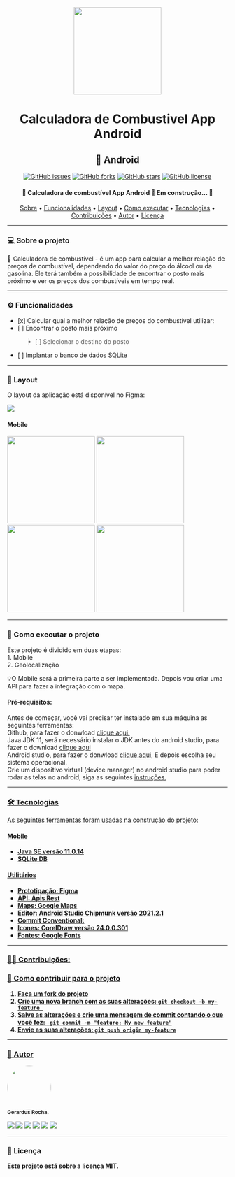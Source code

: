 <div align="center">
<img src="https://user-images.githubusercontent.com/86272763/176718652-dd0ed945-eaa9-4f7b-8a10-c2907d539575.jpg" width="200px" />


<h1 align="center">Calculadora de Combustivel App Android</h1>

<h2 align="center">📱 Android </h2>
  
<a href="https://github.com/Gerabtc/calculadora_combustivel_app_android/issues"><img alt="GitHub issues" src="https://img.shields.io/github/issues/Gerabtc/calculadora_combustivel_app_android"></a>
<a href="https://github.com/Gerabtc/calculadora_combustivel_app_android/network"><img alt="GitHub forks" src="https://img.shields.io/github/forks/Gerabtc/calculadora_combustivel_app_android"></a>
<a href="https://github.com/Gerabtc/calculadora_combustivel_app_android/stargazers"><img alt="GitHub stars" src="https://img.shields.io/github/stars/Gerabtc/calculadora_combustivel_app_android"></a>
<a href="https://github.com/Gerabtc/calculadora_combustivel_app_android/blob/main/LICENSE"><img alt="GitHub license" src="https://img.shields.io/github/license/Gerabtc/calculadora_combustivel_app_android"></a>
<br>

<h4 align="center"> 
🚧  Calculadora de combustível App Android 🚀 Em construção...  🚧
</h4>
	
<p align="center">
 <a href="#sobre-o-projeto">Sobre</a> •
 <a href="#-funcionalidades">Funcionalidades</a> •
 <a href="#-layout">Layout</a> • 
 <a href="#-como-executar-o-projeto">Como executar</a> • 
 <a href="#-tecnologias">Tecnologias</a> • 
 <a href="#-contribuicoes">Contribuições</a> • 
 <a href="#-autor">Autor</a> • 
 <a href="#-user-content--licença">Licença</a>
</p>

---
	
<h3 id="sobre-o-projeto" align="left"> 💻 Sobre o projeto </h3>

<p align="left"> 📱 Calculadora de combustível - é um app para calcular a melhor relação de preços de combustível, dependendo do valor do preço do álcool ou da gasolina. Ele terá também a possibilidade de encontrar o posto mais próximo e ver os preços dos combustíveis em tempo real.</p>

---
	
<h3 id="-funcionalidades" align="left"> ⚙️ Funcionalidades </h3> 
<ul align="left">
<li>[x] Calcular qual a melhor relação de preços do combustível utilizar:</li>
<li>[ ] Encontrar o posto mais próximo</li>
<blockquote><li>[ ] Selecionar o destino do posto</li></blockquote>
<li>[ ] Implantar o banco de dados SQLite</li>
</ul>
	
---
	
<h3 id="-layout" align="left"> 🎨 Layout </h3>  
<p align="left"> O layout da aplicação está disponível no Figma: </p>

<a href="https://www.figma.com/file/jYnfzYsd3N1Ga2B39CJQJU/calculadora_de_combustivel_gasolina_x_alcool?node-id=0%3A1">
  <img align="left" src="https://img.shields.io/badge/Acessar%20Layout%20-Figma-%2304D361">
</a>

<br>
<h4 align="left"> Mobile </h4>   

<p align="left">
  <img title="" src="" width="200px">
  <img title="" src="" width="200px">
  <img title="" src="" width="200px">
  <img title="" src="" width="200px">
  </p>

---
	
<h3 id="-como-executar-o-projeto" align="left"> 🚀 Como executar o projeto</h3>
<p align="left"> Este projeto é dividido em duas etapas: <br>
	1. Mobile <br>
	2. Geolocalização <br>
	
<p align="left"> 💡O Mobile será a primeira parte a ser implementada. Depois vou criar uma API para fazer a integração com o mapa.
</p>

<h4 align="left"> Pré-requisitos:</h4>
	
<p align="left"> Antes de começar, você vai precisar ter instalado em sua máquina as seguintes ferramentas: <br>
Github, para fazer o donwload <a href="https://git-scm.com">clique aqui.</a> <br>
Java JDK 11, será necessário instalar o JDK antes do android studio, para fazer o download <a href="https://www.oracle.com/br/java/technologies/javase/jdk11-archive-downloads.html"> clique aqui</a> <br>
Android studio, para fazer o donwload <a href="https://developer.android.com/studio#downloads">clique aqui</a>, E depois escolha seu sistema operacional. <br>
Crie um dispositivo virtual (device manager) no android studio para poder rodar as telas no android, siga as seguintes <a href="https://developer.android.com/studio/run/managing-avds"> instruções.</p>

---

<h3 id="-tecnologias" align="left"> 🛠 Tecnologias </h3>

<p align="left"> As seguintes ferramentas foram usadas na construção do projeto: <br></p>

<h4 align="left"> <b> Mobile<b/> </h4>
<ul align="left">
<li> Java SE versão 11.0.14 </li>
<li> SQLite DB </li>
</ul>

<h4 align="left"> <b> Utilitários</b> </h4>
<ul align="left">
<li>Prototipação: Figma</li>
<li>API: Apis Rest</li>
<li>Maps: Google Maps</li>
<li>Editor: Android Studio Chipmunk versão 2021.2.1</li>
<li>Commit Conventional: </li>
<li>Icones: CorelDraw versão 24.0.0.301</li>
<li>Fontes: Google Fonts</li>
</ul>

---

<h3 id="-contribuicoes" align="left">👨‍💻 Contribuições: </h3>

<h3 align="left"> 💪 Como contribuir para o projeto </h3>

<ol align="left" type='1'>
  <li> Faça um <b>fork</b> do projeto</li>
  <li> Crie uma nova branch com as suas alterações: <code>git checkout -b my-feature </code></li>
  <li> Salve as alterações e crie uma mensagem de commit contando o que você fez: <code> git commit -m "feature: My new feature"</code></li>
  <li> Envie as suas alterações: <code>git push origin my-feature</code></li>
</ol>
	
---

<h3 id="-autor" align="left"> 🦸 Autor </h3>

<div align="left">
<img style="border-radius: 50%" src="https://user-images.githubusercontent.com/86272763/176719855-c7b0e601-e7e8-4583-af7e-eff821621d3c.jpeg" width="100px" />
<br><sub>  Gerardus Rocha. </sub>

 <sub> <a href="https://www.youtube.com/c/GeraProfissaoTrader" target="_blank"><img src="https://img.shields.io/badge/YouTube-FF0000?style=for-the-badge&logo=youtube&logoColor=white" target="_blank"></a> </sub>
  <a href="https://www.instagram.com/gerardusrocha/" target="_blank"><img src="https://img.shields.io/badge/-Instagram-%23E4405F?style=for-the-badge&logo=instagram&logoColor=white" target="_blank"></a>
 	<a href="https://twitter.com/gerabitcoin" target="_blank"><img src="https://img.shields.io/badge/Twitter-1DA1F2?style=for-the-badge&logo=twitter&logoColor=white" target="_blank"></a>
 <a href="https://discord.com/channels/Gerardus#8712" target="_blank"><img src="https://img.shields.io/badge/Discord-7289DA?style=for-the-badge&logo=discord&logoColor=white" target="_blank"></a> 
  <a href = "mailto:rochagerardus1977@hotmail.com"><img src="https://img.shields.io/badge/Microsoft_Outlook-0078D4?style=for-the-badge&logo=microsoft-outlook&logoColor=white" target="_blank"></a>
  <a href="https://www.linkedin.com/in/gerardus-fernandes-de-lima-rocha-07a723149/" target="_blank"><img src="https://img.shields.io/badge/-LinkedIn-%230077B5?style=for-the-badge&logo=linkedin&logoColor=white" target="_blank"></a>
	
---
	
<h3 id="-user-content--licença" align="left"> 📝 Licença </h3>

<p align="left"> Este projeto está sobre a licença MIT. </p><br>
	
